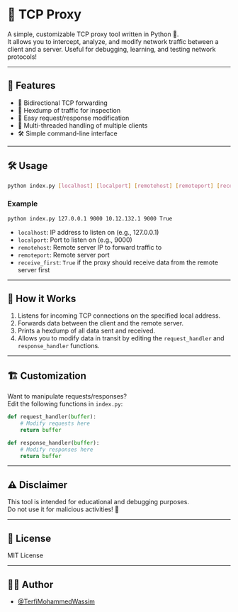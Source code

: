 # 🧰 TCP Proxy

A simple, customizable TCP proxy tool written in Python 🐍.  
It allows you to intercept, analyze, and modify network traffic between a client and a server. Useful for debugging, learning, and testing network protocols!

---

## 🚀 Features

- 🔄 Bidirectional TCP forwarding
- 📝 Hexdump of traffic for inspection
- 🧩 Easy request/response modification
- 🤖 Multi-threaded handling of multiple clients
- 🛠️ Simple command-line interface

---

## 🛠️ Usage

```bash
python index.py [localhost] [localport] [remotehost] [remoteport] [receive_first]
```

### Example

```bash
python index.py 127.0.0.1 9000 10.12.132.1 9000 True
```

- `localhost`: IP address to listen on (e.g., 127.0.0.1)
- `localport`: Port to listen on (e.g., 9000)
- `remotehost`: Remote server IP to forward traffic to
- `remoteport`: Remote server port
- `receive_first`: `True` if the proxy should receive data from the remote server first

---

## 🧐 How it Works

1. Listens for incoming TCP connections on the specified local address.
2. Forwards data between the client and the remote server.
3. Prints a hexdump of all data sent and received.
4. Allows you to modify data in transit by editing the `request_handler` and `response_handler` functions.

---

## 🏗️ Customization

Want to manipulate requests/responses?  
Edit the following functions in `index.py`:

```python
def request_handler(buffer):
    # Modify requests here
    return buffer

def response_handler(buffer):
    # Modify responses here
    return buffer
```

---

## ⚠️ Disclaimer

This tool is intended for educational and debugging purposes.  
Do not use it for malicious activities! 🚫

---

## 📄 License

MIT License

---

## 👨‍💻 Author

- [@TerfiMohammedWassim](https://github.com/TerfiMohammedWassim)
